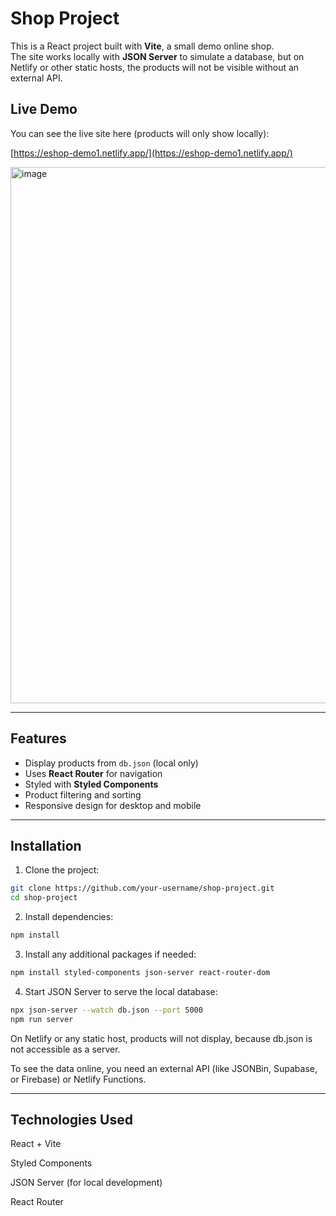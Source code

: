 # Shop Project

This is a React project built with **Vite**, a small demo online shop.  
The site works locally with **JSON Server** to simulate a database, but on Netlify or other static hosts, the products will not be visible without an external API.

## Live Demo

You can see the live site here (products will only show locally):

[https://eshop-demo1.netlify.app/](https://eshop-demo1.netlify.app/)


<img width="1295" height="858" alt="image" src="https://github.com/user-attachments/assets/9231a1a5-ed3f-4c54-af8c-5817ea5cc74b" />


---

## Features

- Display products from `db.json` (local only)
- Uses **React Router** for navigation
- Styled with **Styled Components**
- Product filtering and sorting
- Responsive design for desktop and mobile

---

## Installation

1. Clone the project:

```bash
git clone https://github.com/your-username/shop-project.git
cd shop-project
```

2. Install dependencies:
```bash
npm install
```

3. Install any additional packages if needed:
```bash
npm install styled-components json-server react-router-dom
```

4. Start JSON Server to serve the local database:
```bash
npx json-server --watch db.json --port 5000
npm run server
```

On Netlify or any static host, products will not display, because db.json is not accessible as a server.

To see the data online, you need an external API (like JSONBin, Supabase, or Firebase) or Netlify Functions.

---

## Technologies Used

React + Vite

Styled Components

JSON Server (for local development)

React Router
